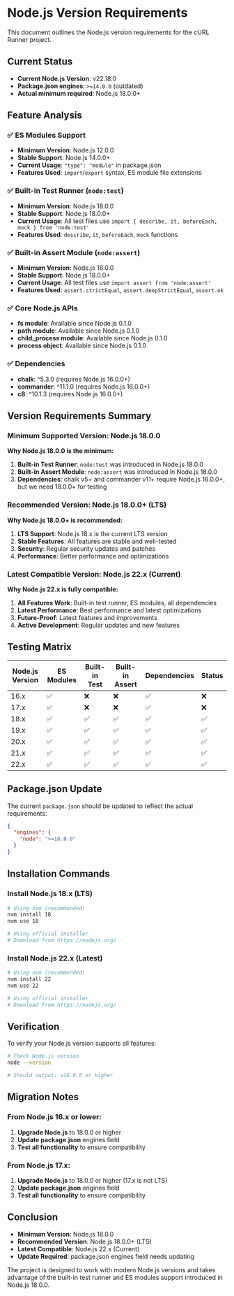 # Node.js Version Requirements

This document outlines the Node.js version requirements for the cURL Runner project.

## Current Status

- **Current Node.js Version**: v22.18.0
- **Package.json engines**: `>=14.0.0` (outdated)
- **Actual minimum required**: Node.js 18.0.0+

## Feature Analysis

### ✅ **ES Modules Support**
- **Minimum Version**: Node.js 12.0.0
- **Stable Support**: Node.js 14.0.0+
- **Current Usage**: `"type": "module"` in package.json
- **Features Used**: `import`/`export` syntax, ES module file extensions

### ✅ **Built-in Test Runner (`node:test`)**
- **Minimum Version**: Node.js 18.0.0
- **Stable Support**: Node.js 18.0.0+
- **Current Usage**: All test files use `import { describe, it, beforeEach, mock } from 'node:test'`
- **Features Used**: `describe`, `it`, `beforeEach`, `mock` functions

### ✅ **Built-in Assert Module (`node:assert`)**
- **Minimum Version**: Node.js 18.0.0
- **Stable Support**: Node.js 18.0.0+
- **Current Usage**: All test files use `import assert from 'node:assert'`
- **Features Used**: `assert.strictEqual`, `assert.deepStrictEqual`, `assert.ok`

### ✅ **Core Node.js APIs**
- **fs module**: Available since Node.js 0.1.0
- **path module**: Available since Node.js 0.1.0
- **child_process module**: Available since Node.js 0.1.0
- **process object**: Available since Node.js 0.1.0

### ✅ **Dependencies**
- **chalk**: ^5.3.0 (requires Node.js 16.0.0+)
- **commander**: ^11.1.0 (requires Node.js 16.0.0+)
- **c8**: ^10.1.3 (requires Node.js 16.0.0+)

## Version Requirements Summary

### **Minimum Supported Version: Node.js 18.0.0**

**Why Node.js 18.0.0 is the minimum:**
1. **Built-in Test Runner**: `node:test` was introduced in Node.js 18.0.0
2. **Built-in Assert Module**: `node:assert` was introduced in Node.js 18.0.0
3. **Dependencies**: chalk v5+ and commander v11+ require Node.js 16.0.0+, but we need 18.0.0+ for testing

### **Recommended Version: Node.js 18.0.0+ (LTS)**

**Why Node.js 18.0.0+ is recommended:**
1. **LTS Support**: Node.js 18.x is the current LTS version
2. **Stable Features**: All features are stable and well-tested
3. **Security**: Regular security updates and patches
4. **Performance**: Better performance and optimizations

### **Latest Compatible Version: Node.js 22.x (Current)**

**Why Node.js 22.x is fully compatible:**
1. **All Features Work**: Built-in test runner, ES modules, all dependencies
2. **Latest Performance**: Best performance and latest optimizations
3. **Future-Proof**: Latest features and improvements
4. **Active Development**: Regular updates and new features

## Testing Matrix

| Node.js Version | ES Modules | Built-in Test | Built-in Assert | Dependencies | Status |
|----------------|------------|---------------|-----------------|--------------|--------|
| 16.x           | ✅         | ❌            | ❌              | ✅           | ❌     |
| 17.x           | ✅         | ❌            | ❌              | ✅           | ❌     |
| 18.x           | ✅         | ✅            | ✅              | ✅           | ✅     |
| 19.x           | ✅         | ✅            | ✅              | ✅           | ✅     |
| 20.x           | ✅         | ✅            | ✅              | ✅           | ✅     |
| 21.x           | ✅         | ✅            | ✅              | ✅           | ✅     |
| 22.x           | ✅         | ✅            | ✅              | ✅           | ✅     |

## Package.json Update

The current `package.json` should be updated to reflect the actual requirements:

```json
{
  "engines": {
    "node": ">=18.0.0"
  }
}
```

## Installation Commands

### **Install Node.js 18.x (LTS)**
```bash
# Using nvm (recommended)
nvm install 18
nvm use 18

# Using official installer
# Download from https://nodejs.org/
```

### **Install Node.js 22.x (Latest)**
```bash
# Using nvm (recommended)
nvm install 22
nvm use 22

# Using official installer
# Download from https://nodejs.org/
```

## Verification

To verify your Node.js version supports all features:

```bash
# Check Node.js version
node --version

# Should output: v18.0.0 or higher
```

## Migration Notes

### **From Node.js 16.x or lower:**
1. **Upgrade Node.js** to 18.0.0 or higher
2. **Update package.json** engines field
3. **Test all functionality** to ensure compatibility

### **From Node.js 17.x:**
1. **Upgrade Node.js** to 18.0.0 or higher (17.x is not LTS)
2. **Update package.json** engines field
3. **Test all functionality** to ensure compatibility

## Conclusion

- **Minimum Version**: Node.js 18.0.0
- **Recommended Version**: Node.js 18.0.0+ (LTS)
- **Latest Compatible**: Node.js 22.x (Current)
- **Update Required**: package.json engines field needs updating

The project is designed to work with modern Node.js versions and takes advantage of the built-in test runner and ES modules support introduced in Node.js 18.0.0.
